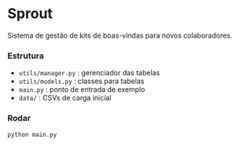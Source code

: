 # Sprout

Sistema de gestão de kits de boas-vindas para novos colaboradores.

### Estrutura
- `utils/manager.py` : gerenciador das tabelas
- `utils/models.py` : classes para tabelas
- `main.py` : ponto de entrada de exemplo
- `data/` : CSVs de carga inicial

### Rodar
```bash
python main.py
```
